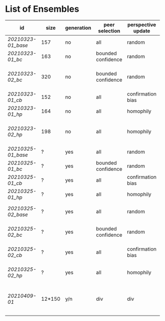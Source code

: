 # List of Ensembles

id | size | generation | peer selection | perspective update | etc.
--- | --- | --- | --- | --- | ---
*20210323-01_base* | 157 | no | all | random | gpt2-xl
*20210323-01_bc*   | 163 | no | bounded confidence | random | gpt2-xl
*20210323-02_bc*   | 320 | no | bounded confidence | random | runs like in *20210323-01_bc* with eps>.02 
*20210323-01_cb*   | 152 | no | all | confirmation bias | gpt2-xl
*20210323-01_hp* | 164 | no | all | homophily | gpt2-xl
*20210323-02_hp* | 198 | no | all | homophily | runs like in *20210323-01_hp* with hp_exp=50
*20210325-01_base* | ? | yes | all | random | gpt2-xl
*20210325-01_bc* | ? | yes | bounded confidence | random | gpt2-xl
*20210325-01_cb* | ? | yes | all | confirmation bias | gpt2-xl
*20210325-01_hp* | ? | yes | all | homophily | gpt2-xl
*20210325-02_base* | ? | yes | all | random | gpt2-xl, like *01 with narrow gen.
*20210325-02_bc* | ? | yes | bounded confidence | random | gpt2-xl, like *01 with narrow gen.
*20210325-02_cb* | ? | yes | all | confirmation bias | gpt2-xl, like *01 with narrow gen.
*20210325-02_hp* | ? | yes | all | homophily | gpt2-xl, like *01 with narrow gen.
*20210409-01* | 12*150 | y/n | div | div | gpt2-xl, 3x4 scenarios from april draft
